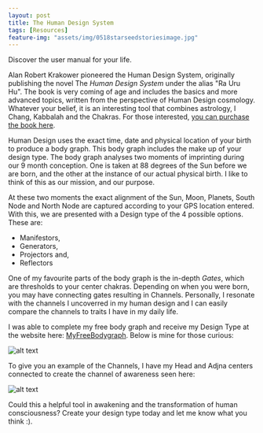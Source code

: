 ```yaml
---
layout: post
title: The Human Design System
tags: [Resources]
feature-img: "assets/img/0518starseedstoriesimage.jpg"
---
```


Discover the user manual for your life.

Alan Robert Krakower pioneered the Human Design System, originally publishing the novel The *Human Design System* under the alias "Ra Uru Hu". The book is very coming of age and includes the basics and more advanced topics, written from the perspective of Human Design cosmology. Whatever your belief, it is an interesting tool that combines astrology, I Chang, Kabbalah and the Chakras. For those interested, [you can purchase the book here](https://humandesignamerica.com/books/general-education/item/66-the-black-book).

Human Design uses the exact time, date and physical location of your birth to produce a body graph. This body graph includes the make up of your design type. The body graph analyses two moments of imprinting during our 9 month conception. One is taken at 88 degrees of the Sun before we are born, and the other at the instance of our actual physical birth. I like to think of this as our mission, and our purpose.

At these two moments the exact alignment of the Sun, Moon, Planets, South Node and North Node are captured according to your GPS location entered. With this, we are presented with a Design type of the 4 possible options. These are:

* Manifestors, 
* Generators, 
* Projectors and, 
* Reflectors

One of my favourite parts of the body graph is the in-depth *Gates*, which are thresholds to your center chakras. Depending on when you were born, you may have connecting gates resulting in Channels. Personally, I resonate with the channels I uncoverred in my human design and I can easily compare the channels to traits I have in my daily life.

I was able to complete my free body graph and receive my Design Type at the website here: [MyFreeBodygraph](https://www.mybodygraph.com/). Below is mine for those curious:

![alt text](https://github.com/starseedstories/assets/images/human-design-bodygraph.jpg "Starseed Stories Human Design Chart")

To give you an example of the Channels, I have my Head and Adjna centers connected to create the channel of awareness seen here:

![alt text](https://monosnap.com/file/odvvLUUbiItyfhnkNZrKOupJG23heo "Starseed Stories Human Design Chart")

Could this a helpful tool in awakening and the transformation of human consciousness? Create your design type today and let me know what you think :).